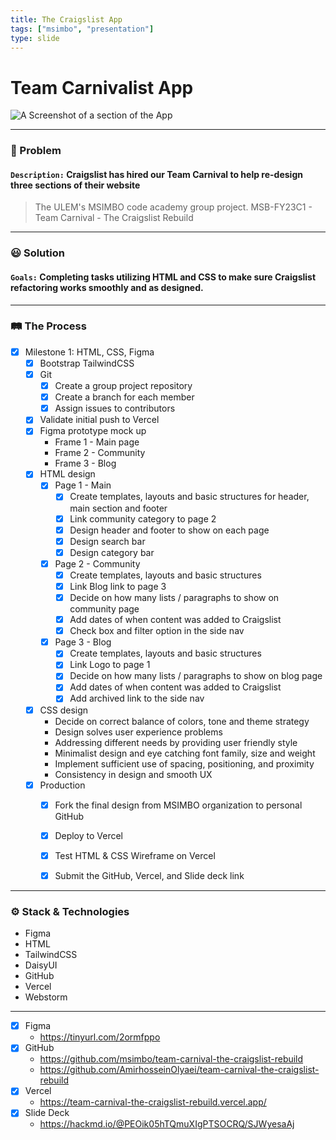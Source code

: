```yaml
---
title: The Craigslist App 
tags: ["msimbo", "presentation"]
type: slide
---
```


# Team Carnivalist App
<!-- A Screenshot of a section of the App) -->
![A Screenshot of a section of the App](https://i.imgur.com/raMU5TC.png)

---

### 🤔 Problem
<!-- Share a brief detail on the problem you're trying to solve) -->
#### `Description:` Craigslist has hired our Team Carnival to help re-design three sections of their website
>The ULEM's MSIMBO code academy group project. MSB-FY23C1 - Team Carnival - The Craigslist Rebuild

---

### 😃 Solution
<!-- Share your brief solution to this problem, your description should be non-technical) -->
#### `Goals:` Completing tasks utilizing HTML and CSS to make sure Craigslist refactoring works smoothly and as designed.

---

### 🛤️ The Process
<!-- itemized the key parts of your process for building this app (framed around the milestones) -->
- [x] Milestone 1: HTML, CSS, Figma  
	- [x] Bootstrap TailwindCSS  
    - [x] Git
	  - [x] Create a group project repository
	  - [x] Create a branch for each member
	  - [x] Assign issues to contributors
	- [x] Validate initial push to Vercel  
	- [x] Figma prototype mock up  
		- Frame 1 - Main page  
		- Frame 2 - Community  
		- Frame 3 - Blog  
	- [x] HTML design  
		- [x] Page 1 - Main  
			- [x] Create templates, layouts and basic structures for header, main section and footer  
			- [x] Link community category to page 2  
			- [x] Design header and footer to show on each page  
			- [x] Design search bar
			- [x] Design category bar
		- [x] Page 2 - Community  
			- [x] Create templates, layouts and basic structures  
			- [x] Link Blog link to page 3  
			- [x] Decide on how many lists / paragraphs to show on community page  
			- [x] Add dates of when content was added to Craigslist  
			- [x] Check box and filter option in the side nav  
		- [x] Page 3 - Blog  
			- [x] Create templates, layouts and basic structures  
			- [x] Link Logo to page 1  
			- [x] Decide on how many lists / paragraphs to show on blog page  
			- [x] Add dates of when content was added to Craigslist  
			- [x] Add archived link to the side nav  
	- [x] CSS design  
		- Decide on correct balance of colors, tone and theme strategy  
		- Design solves user experience problems  
		- Addressing different needs by providing user friendly style  
		- Minimalist design and eye catching font family, size and weight  
		- Implement sufficient use of spacing, positioning, and proximity  
		- Consistency in design and smooth UX
    - [x] Production 
        - [x] Fork the final design from MSIMBO organization to personal GitHub
        - [x] Deploy to Vercel
        - [x] Test HTML & CSS Wireframe on Vercel
        - [x] Submit the GitHub, Vercel, and Slide deck link


---

<!-- itemized the techologies your used -->
### ⚙️ Stack & Technologies
- Figma
- HTML
- TailwindCSS
- DaisyUI
- GitHub
- Vercel
- Webstorm

---

- [x] Figma
	- https://tinyurl.com/2ormfppo
- [x] GitHub
	- https://github.com/msimbo/team-carnival-the-craigslist-rebuild
	- https://github.com/AmirhosseinOlyaei/team-carnival-the-craigslist-rebuild
- [x] Vercel
	- https://team-carnival-the-craigslist-rebuild.vercel.app/
- [x] Slide Deck
	- https://hackmd.io/@PEOik05hTQmuXIgPTSOCRQ/SJWyesaAj
